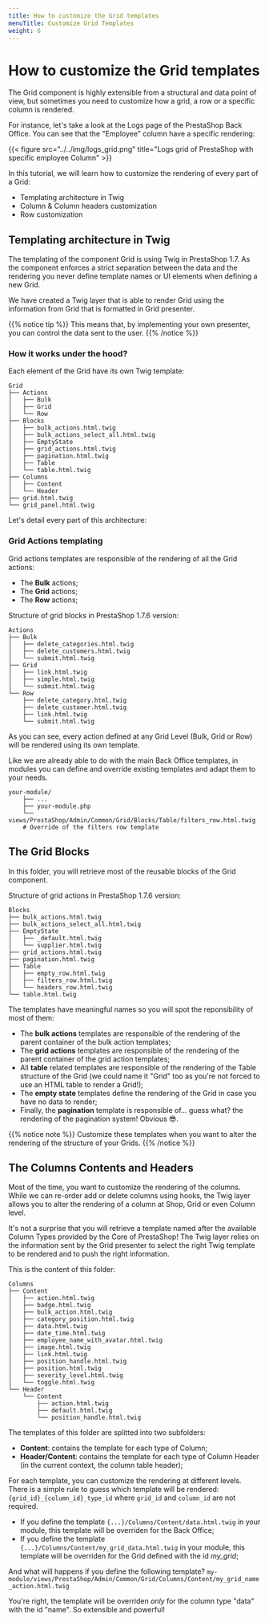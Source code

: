 ```yaml
---
title: How to customize the Grid templates
menuTitle: Customize Grid Templates
weight: 6
---
```


# How to customize the Grid templates

The Grid component is highly extensible from a structural and data point of view, but sometimes you need
to customize how a grid, a row or a specific column is rendered.

For instance, let's take a look at the Logs page of the PrestaShop Back Office. You can see that the "Employee" column have a specific rendering:

{{< figure src="../../img/logs_grid.png" title="Logs grid of PrestaShop with specific employee Column" >}}

In this tutorial, we will learn how to customize the rendering of every part of a Grid:

* Templating architecture in Twig
* Column & Column headers customization
* Row customization

## Templating architecture in Twig

The templating of the component Grid is using Twig in PrestaShop 1.7. As the component enforces a strict separation between the data and the rendering you never define template names or UI elements when defining a new Grid.

We have created a Twig layer that is able to render Grid using the information from Grid that is formatted in Grid presenter.

{{% notice tip %}}
This means that, by implementing your own presenter, you can control the data sent to the user.
{{% /notice %}}

### How it works under the hood?

Each element of the Grid have its own Twig template:

```
Grid
├── Actions
│   ├── Bulk
│   ├── Grid
│   └── Row
├── Blocks
│   ├── bulk_actions.html.twig
│   ├── bulk_actions_select_all.html.twig
│   ├── EmptyState
│   ├── grid_actions.html.twig
│   ├── pagination.html.twig
│   ├── Table
│   └── table.html.twig
├── Columns
│   ├── Content
│   └── Header
├── grid.html.twig
└── grid_panel.html.twig
```

Let's detail every part of this architecture:

### Grid Actions templating

Grid actions templates are responsible of the rendering of all the Grid actions:

* The **Bulk** actions;
* The **Grid** actions;
* The **Row** actions;

Structure of grid blocks in PrestaShop 1.7.6 version:

```
Actions
├── Bulk
│   ├── delete_categories.html.twig
│   ├── delete_customers.html.twig
│   └── submit.html.twig
├── Grid
│   ├── link.html.twig
│   ├── simple.html.twig
│   └── submit.html.twig
└── Row
    ├── delete_category.html.twig
    ├── delete_customer.html.twig
    ├── link.html.twig
    └── submit.html.twig
```

As you can see, every action defined at any Grid Level (Bulk, Grid or Row) will be rendered using its own template.

Like we are already able to do with the main Back Office templates, in modules you can define and override existing templates and adapt them to your needs.

```
your-module/
    ├── ...
    ├── your-module.php
    └── views/PrestaShop/Admin/Common/Grid/Blocks/Table/filters_row.html.twig
    # Override of the filters row template
```

## The Grid Blocks

In this folder, you will retrieve most of the reusable blocks of the Grid component.

Structure of grid actions in PrestaShop 1.7.6 version:

```
Blocks
├── bulk_actions.html.twig
├── bulk_actions_select_all.html.twig
├── EmptyState
│   ├── _default.html.twig
│   └── supplier.html.twig
├── grid_actions.html.twig
├── pagination.html.twig
├── Table
│   ├── empty_row.html.twig
│   ├── filters_row.html.twig
│   └── headers_row.html.twig
└── table.html.twig
```

The templates have meaningful names so you will spot the reponsibility
of most of them:

* The **bulk actions** templates are responsible of the rendering of the parent container of the bulk action templates;
* The **grid actions** templates are responsible of the rendering of the parent container of the grid action templates;
* All **table** related templates are responsible of the rendering of the Table structure of the Grid (we could name it "Grid" too as you're not forced to use an HTML table to render a Grid!);
* The **empty state** templates define the rendering of the Grid in case you have no data to render;
* Finally, the **pagination** template is responsible of... guess what? the rendering of the pagination system! Obvious 😎.

{{% notice note %}}
Customize these templates when you want to alter the rendering of the structure of your Grids.
{{% /notice %}}


## The Columns Contents and Headers

Most of the time, you want to customize the rendering of the columns. While we can re-order add or delete columns using hooks, the Twig layer allows you to alter the rendering of a column at Shop, Grid or even Column level.

It's not a surprise that you will retrieve a template named after the available Column Types provided by the Core of PrestaShop! The Twig layer relies on the information sent by the Grid presenter to select the right Twig template to be rendered and to push the right information.

This is the content of this folder:

```
Columns
├── Content
│   ├── action.html.twig
│   ├── badge.html.twig
│   ├── bulk_action.html.twig
│   ├── category_position.html.twig
│   ├── data.html.twig
│   ├── date_time.html.twig
│   ├── employee_name_with_avatar.html.twig
│   ├── image.html.twig
│   ├── link.html.twig
│   ├── position_handle.html.twig
│   ├── position.html.twig
│   ├── severity_level.html.twig
│   └── toggle.html.twig
└── Header
    └── Content
        ├── action.html.twig
        ├── default.html.twig
        └── position_handle.html.twig
```

The templates of this folder are splitted into two subfolders:

* **Content**: contains the template for each type of Column;
* **Header/Content**: contains the template for each type of Column Header (in the current context, the column table header);

For each template, you can customize the rendering at different levels.
There is a simple rule to guess which template will be rendered: `{grid_id}_{column_id}_type_id` where `grid_id` and `column_id` are not required.

* If you define the template `{...}/Columns/Content/data.html.twig` in your module, this template will be overriden for the Back Office;
* If you define the template `{...}/Columns/Content/my_grid_data.html.twig` in your module, this template will be overriden for the Grid defined with the id *my_grid*;

And what will happens if you define the following template? `my-module/views/PrestaShop/Admin/Common/Grid/Columns/Content/my_grid_name_action.html.twig`

You're right, the template will be overriden *only* for the column type "data" with the id "name". So extensible and powerful!
